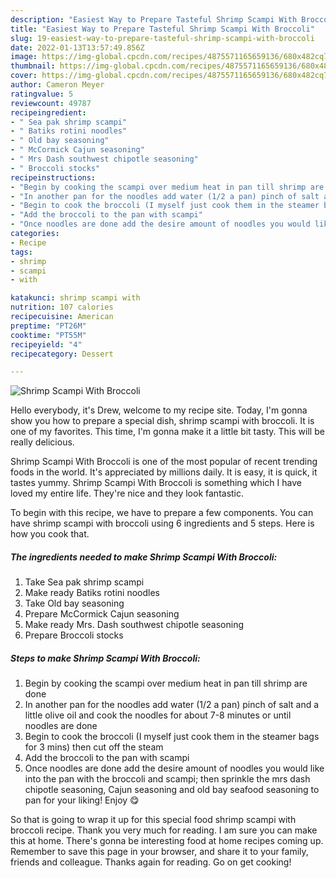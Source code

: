 ```yaml
---
description: "Easiest Way to Prepare Tasteful Shrimp Scampi With Broccoli"
title: "Easiest Way to Prepare Tasteful Shrimp Scampi With Broccoli"
slug: 19-easiest-way-to-prepare-tasteful-shrimp-scampi-with-broccoli
date: 2022-01-13T13:57:49.856Z
image: https://img-global.cpcdn.com/recipes/4875571165659136/680x482cq70/shrimp-scampi-with-broccoli-recipe-main-photo.jpg
thumbnail: https://img-global.cpcdn.com/recipes/4875571165659136/680x482cq70/shrimp-scampi-with-broccoli-recipe-main-photo.jpg
cover: https://img-global.cpcdn.com/recipes/4875571165659136/680x482cq70/shrimp-scampi-with-broccoli-recipe-main-photo.jpg
author: Cameron Meyer
ratingvalue: 5
reviewcount: 49787
recipeingredient:
- " Sea pak shrimp scampi"
- " Batiks rotini noodles"
- " Old bay seasoning"
- " McCormick Cajun seasoning"
- " Mrs Dash southwest chipotle seasoning"
- " Broccoli stocks"
recipeinstructions:
- "Begin by cooking the scampi over medium heat in pan till shrimp are done"
- "In another pan for the noodles add water (1/2 a pan) pinch of salt and a little olive oil and cook the noodles for about 7-8 minutes or until noodles are done"
- "Begin to cook the broccoli (I myself just cook them in the steamer bags for 3 mins) then cut off the steam"
- "Add the broccoli to the pan with scampi"
- "Once noodles are done add the desire amount of noodles you would like into the pan with the broccoli and scampi; then sprinkle the mrs dash chipotle seasoning, Cajun seasoning and old bay seafood seasoning to pan for your liking! Enjoy 😋"
categories:
- Recipe
tags:
- shrimp
- scampi
- with

katakunci: shrimp scampi with 
nutrition: 107 calories
recipecuisine: American
preptime: "PT26M"
cooktime: "PT55M"
recipeyield: "4"
recipecategory: Dessert

---
```



![Shrimp Scampi With Broccoli](https://img-global.cpcdn.com/recipes/4875571165659136/680x482cq70/shrimp-scampi-with-broccoli-recipe-main-photo.jpg)

Hello everybody, it's Drew, welcome to my recipe site. Today, I'm gonna show you how to prepare a special dish, shrimp scampi with broccoli. It is one of my favorites. This time, I'm gonna make it a little bit tasty. This will be really delicious.



Shrimp Scampi With Broccoli is one of the most popular of recent trending foods in the world. It's appreciated by millions daily. It is easy, it is quick, it tastes yummy. Shrimp Scampi With Broccoli is something which I have loved my entire life. They're nice and they look fantastic.


To begin with this recipe, we have to prepare a few components. You can have shrimp scampi with broccoli using 6 ingredients and 5 steps. Here is how you cook that.

<!--inarticleads1-->

##### The ingredients needed to make Shrimp Scampi With Broccoli:

1. Take  Sea pak shrimp scampi
1. Make ready  Batiks rotini noodles
1. Take  Old bay seasoning
1. Prepare  McCormick Cajun seasoning
1. Make ready  Mrs. Dash southwest chipotle seasoning
1. Prepare  Broccoli stocks




<!--inarticleads2-->

##### Steps to make Shrimp Scampi With Broccoli:

1. Begin by cooking the scampi over medium heat in pan till shrimp are done
1. In another pan for the noodles add water (1/2 a pan) pinch of salt and a little olive oil and cook the noodles for about 7-8 minutes or until noodles are done
1. Begin to cook the broccoli (I myself just cook them in the steamer bags for 3 mins) then cut off the steam
1. Add the broccoli to the pan with scampi
1. Once noodles are done add the desire amount of noodles you would like into the pan with the broccoli and scampi; then sprinkle the mrs dash chipotle seasoning, Cajun seasoning and old bay seafood seasoning to pan for your liking! Enjoy 😋




So that is going to wrap it up for this special food shrimp scampi with broccoli recipe. Thank you very much for reading. I am sure you can make this at home. There's gonna be interesting food at home recipes coming up. Remember to save this page in your browser, and share it to your family, friends and colleague. Thanks again for reading. Go on get cooking!
